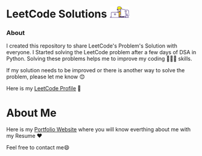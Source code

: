 # LeetCode Solutions <img src='https://github.com/Abhilashgupta2706/Abhilashgupta2706/blob/main/icons/Skills.gif' alt='skills' height='30'>

### About
I created this repository to share LeetCode's Problem's Solution with everyone. I Started solving the LeetCode problem after a few days of DSA in Python. Solving these problems helps me to improve my coding 🧑🏻‍💻 skills.

If my solution needs to be improved or there is another way to solve the problem, please let me know 😊

Here is my [LeetCode Profile](https://leetcode.com/abhilashgupta2706/) 🤗

# About Me

Here is my [Portfolio Website](https://www.abhilashgupta.ml/) where you will know everthing about me with my Resume ❤️

Feel free to contact me😄
